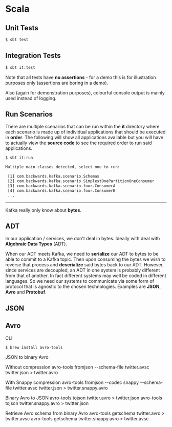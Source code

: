# Scala

## Unit Tests

```bash
$ sbt test
```

## Integration Tests

```bash
$ sbt it:test
```

Note that all tests have **no assertions** - for a demo this is for illustration purposes only (assertions are boring in a demo).

Also (again for demonstration purposes), colourful console output is mainly used instead of logging.

## Run Scenarios

There are multiple scenarios that can be run within the **it** directory where each scenario is made up of individual applications that should be executed in **order**. The following will show all applications available but you will have to actually view the **source code** to see the required order to run said applications.

```bash
$ sbt it:run

Multiple main classes detected, select one to run:

 [1] com.backwards.kafka.scenario.Schemas
 [2] com.backwards.kafka.scenario.SimplestOnePartitionOneConsumer
 [3] com.backwards.kafka.scenario.four.ConsumerA
 [4] com.backwards.kafka.scenario.four.ConsumerB
 ...
```

---

Kafka really only know about **bytes**.

## ADT

In our application / services, we don't deal in bytes. Ideally with deal with **Algebraic Data Types** (ADT).

When our ADT meets Kafka, we need to **serialize** our ADT to bytes to be able to commit to a Kafka topic. Then upon consuming the bytes we wish to reverse that process and **deserialize** said bytes back to our ADT. However, since services are decoupled, an ADT in one system is probably different from that of another. In fact different systems may well be coded in different languages. So we need our systems to communicate via some form of protocol that is agnostic to the chosen technologies. Examples are **JSON**, **Avro** and **Protobuf**.

## JSON



## Avro

CLI

```bash
$ brew install avro-tools
```

JSON to binary Avro

Without compression
avro-tools fromjson --schema-file twitter.avsc twitter.json > twitter.avro

With Snappy compression
avro-tools fromjson --codec snappy --schema-file twitter.avsc twitter.json > twitter.snappy.avro

Binary Avro to JSON
avro-tools tojson twitter.avro > twitter.json
avro-tools tojson twitter.snappy.avro > twitter.json

Retrieve Avro schema from binary Avro
avro-tools getschema twitter.avro > twitter.avsc
avro-tools getschema twitter.snappy.avro > twitter.avsc